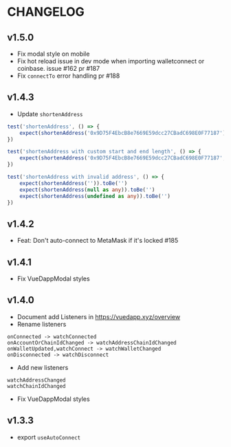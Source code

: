 # CHANGELOG


## v1.5.0

- Fix modal style on mobile
- Fix hot reload issue in dev mode when importing walletconnect or coinbase. issue #162 pr #187
- Fix `connectTo` error handling pr #188


## v1.4.3
- Update `shortenAddress`

```ts
test('shortenAddress', () => {
	expect(shortenAddress('0x9D75F4EbcB8e7669E59dcc27CBadC698E0F77187')).toBe('0x9D75...7187')
})

test('shortenAddress with custom start and end length', () => {
	expect(shortenAddress('0x9D75F4EbcB8e7669E59dcc27CBadC698E0F77187', 8, 5)).toBe('0x9D75F4...77187')
})

test('shortenAddress with invalid address', () => {
	expect(shortenAddress('')).toBe('')
	expect(shortenAddress(null as any)).toBe('')
	expect(shortenAddress(undefined as any)).toBe('')
})
```

## v1.4.2
- Feat: Don't auto-connect to MetaMask if it's locked #185

## v1.4.1
- Fix VueDappModal styles

## v1.4.0
- Document add Listeners in https://vuedapp.xyz/overview
- Rename listeners
```
onConnected -> watchConnected
onAccountOrChainIdChanged -> watchAddressChainIdChanged
onWalletUpdated,watchConnect -> watchWalletChanged
onDisconnected -> watchDisconnect
```

- Add new listeners
```
watchAddressChanged
watchChainIdChanged
```
- Fix VueDappModal styles

## v1.3.3
- export `useAutoConnect`